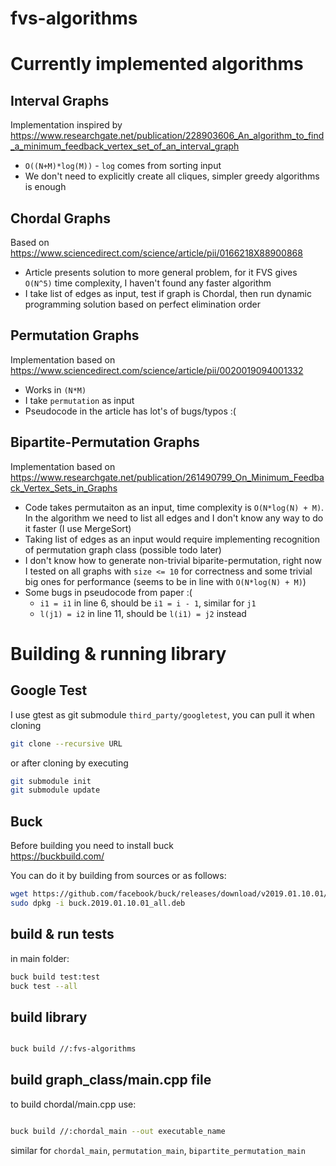 # fvs-algorithms


# Currently implemented algorithms

## Interval Graphs

Implementation inspired by https://www.researchgate.net/publication/228903606_An_algorithm_to_find_a_minimum_feedback_vertex_set_of_an_interval_graph

* `O((N+M)*log(M))` - `log` comes from sorting input
* We don't need to explicitly create all cliques, simpler greedy algorithms is enough 

## Chordal Graphs

Based on https://www.sciencedirect.com/science/article/pii/0166218X88900868

* Article presents solution to more general problem, for it FVS gives `O(N^5)` time complexity, I haven't found any faster algorithm
* I take list of edges as input, test if graph is Chordal, then run dynamic programming solution based on perfect elimination order

## Permutation Graphs

Implementation based on https://www.sciencedirect.com/science/article/pii/0020019094001332
* Works in `(N*M)`
* I take `permutation` as input
* Pseudocode in the article has lot's of bugs/typos :(

## Bipartite-Permutation Graphs

Implementation based on https://www.researchgate.net/publication/261490799_On_Minimum_Feedback_Vertex_Sets_in_Graphs

* Code takes permutaiton as an input, time complexity is `O(N*log(N) + M)`. In the algorithm we need to list all edges and I don't know any way to do it faster (I use MergeSort)
* Taking list of edges as an input would require implementing recognition of permutation graph class (possible todo later)
* I don't know how to generate non-trivial biparite-permutation, right now I tested on all graphs with `size <= 10` for correctness and some trivial big ones for performance (seems to be in line with `O(N*log(N) + M)`)
* Some bugs in pseudocode from paper :(
  * `i1 = i1` in line 6, should be `i1 = i - 1`, similar for `j1`
  * `l(j1) = i2` in line 11, should be `l(i1) = j2` instead 



# Building & running library

## Google Test
I use gtest as git submodule `third_party/googletest`, you can pull it when cloning  
```bash
git clone --recursive URL
```  
or after cloning by executing 
```bash
git submodule init
git submodule update
```

## Buck

Before building you need to install buck  
https://buckbuild.com/  

You can do it by building from sources or as follows:

```bash
wget https://github.com/facebook/buck/releases/download/v2019.01.10.01/buck.2019.01.10.01_all.deb
sudo dpkg -i buck.2019.01.10.01_all.deb
```

## build & run tests

in main folder:

```bash
buck build test:test
buck test --all
```

## build library

```bash

buck build //:fvs-algorithms

```

## build graph_class/main.cpp file

to build chordal/main.cpp use:

```bash

buck build //:chordal_main --out executable_name

```

similar for `chordal_main`, `permutation_main`, `bipartite_permutation_main`




